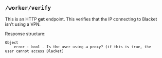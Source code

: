 ## ```/worker/verify```
This is an HTTP **get** endpoint. This verifies that the IP connecting to Blacket isn't using a VPN.

Response structure:   
```
Object
    error : bool - Is the user using a proxy? (if this is true, the user cannot access Blacket)
```